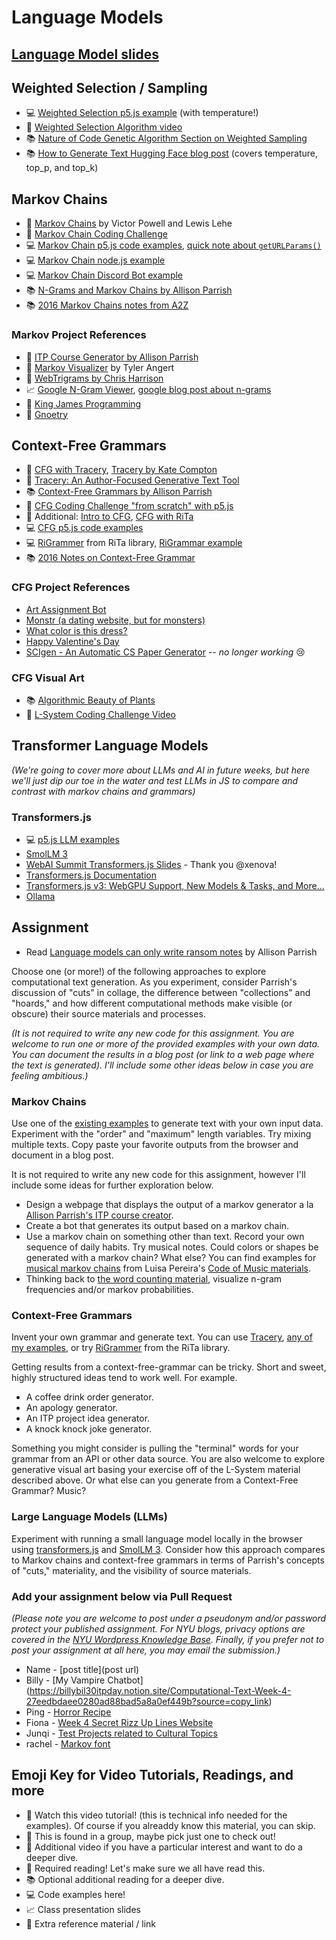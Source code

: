 # Language Models

## [Language Model slides](https://docs.google.com/presentation/d/1M8zwy7yKA7G6EzSYS8qnYRNuQ8KJkoo-M5YG6OM4vKk/edit?usp=sharing)

## Weighted Selection / Sampling

- 💻 [Weighted Selection p5.js example](https://editor.p5js.org/a2zitp/sketches/_NgAEnEjZ) (with temperature!)
- 🚂 [Weighted Selection Algorithm video](https://youtu.be/ETphJASzYes)
- 📚 [Nature of Code Genetic Algorithm Section on Weighted Sampling](https://natureofcode.com/genetic-algorithms/#step-2-selection-1)
- 📚 [How to Generate Text Hugging Face blog post](https://huggingface.co/blog/how-to-generate) (covers temperature, top_p, and top_k)

## Markov Chains

- 📕 [Markov Chains](http://setosa.io/blog/2014/07/26/markov-chains/) by Victor Powell and Lewis Lehe
- 🚨 [Markov Chain Coding Challenge](https://thecodingtrain.com/challenges/42-markov-chain-name-generator)
- 💻 [Markov Chain p5.js code examples](https://editor.p5js.org/a2zitp/collections/WEXEPRHuE), [quick note about `getURLParams()`](https://github.com/Programming-from-A-to-Z/A2Z-F23/wiki/Using-URL-Query-String)
- 💻 [Markov Chain node.js example](https://github.com/Programming-from-A-to-Z/Markov-Node)
- 💻 [Markov Chain Discord Bot example](https://github.com/Programming-from-A-to-Z/Markov-Discord-Bot)
- 📚 [N-Grams and Markov Chains by Allison Parrish](http://www.decontextualize.com/teaching/rwet/n-grams-and-markov-chains/)
- 📚 [2016 Markov Chains notes from A2Z](https://shiffman-archive.netlify.app/a2z/markov/)

### Markov Project References

- 🎨 [ITP Course Generator by Allison Parrish](http://static.decontextualize.com/toys/next_semester)
- 🎨 [Markov Visualizer](https://x.com/tylerangert/status/1385677572185407489) by Tyler Angert
- 🎨 [WebTrigrams by Chris Harrison](http://www.chrisharrison.net/index.php/Visualizations/WebTrigrams)
- 📈 [Google N-Gram Viewer](https://books.google.com/ngrams), [google blog post about n-grams](http://googleresearch.blogspot.com/2006/08/all-our-n-gram-are-belong-to-you.html)
- 🎨 [King James Programming](http://kingjamesprogramming.tumblr.com/)
- 🎨 [Gnoetry](http://www.beardofbees.com/gnoetry.html)

## Context-Free Grammars

- 🚨 [CFG with Tracery](https://youtu.be/C3EwsSNJeOE?list=PLRqwX-V7Uu6YrbSJBg32eTzUU50E2B8Ch), [Tracery by Kate Compton](http://tracery.io/)
- 📕 [Tracery: An Author-Focused Generative Text Tool](https://www.researchgate.net/profile/Quinn_Kybartas/publication/300137911_Tracery_An_Author-Focused_Generative_Text_Tool/links/5ed3c8c14585152945220c14/Tracery-An-Author-Focused-Generative-Text-Tool.pdf)
- 📚 [Context-Free Grammars by Allison Parrish](http://www.decontextualize.com/teaching/rwet/recursion-and-context-free-grammars/)
- 🍿 [CFG Coding Challenge "from scratch" with p5.js](https://thecodingtrain.com/challenges/43-context-free-grammar)
- 🍿 Additional: [Intro to CFG](https://youtu.be/Rhqk9HYiB7Q), [CFG with RiTa](https://youtu.be/VaAoIaZ3YKs)
- 💻 [CFG p5.js code examples](https://editor.p5js.org/a2zitp/collections/5IFiJuQZa)
- 💻 [RiGrammer](https://rednoise.org/rita/reference/RiTa/grammar/index.html) from RiTa library, [RiGrammar example](https://editor.p5js.org/rita-examples/sketches/7vWYB1HEn)
- 📚 [2016 Notes on Context-Free Grammar](https://shiffman-archive.netlify.app/a2z/cfg/)

### CFG Project References

- [Art Assignment Bot](https://twitter.com/artassignbot?lang=en)
- [Monstr (a dating website, but for monsters)](http://www.plusultra.ninja/monstr.html)
- [What color is this dress?](http://www.galaxykate.com/dress/)
- [Happy Valentine's Day](http://www.galaxykate.com/apps//vday/vday.html?s=HEJ8)
- [SCIgen - An Automatic CS Paper Generator](https://pdos.csail.mit.edu/archive/scigen/) -- _no longer working_ 😢

### CFG Visual Art

- 📚 [Algorithmic Beauty of Plants](http://algorithmicbotany.org/papers/abop/abop.pdf)
- 🍿 [L-System Coding Challenge Video](https://thecodingtrain.com/challenges/16-l-system-fractal-trees)

## Transformer Language Models

_(We're going to cover more about LLMs and AI in future weeks, but here we'll just dip our toe in the water and test LLMs in JS to compare and contrast with markov chains and grammars)_

### Transformers.js

- 💻 [p5.js LLM examples](https://editor.p5js.org/a2zitp/collections/Y1oZ1As1s)
- [SmolLM 3](https://github.com/huggingface/smollm)
- [WebAI Summit Transformers.js Slides](https://docs.google.com/presentation/d/1FTKmN9ZWyrBjQyp6-osPyvLzKiXqjqCSZvb0-FIqme0/edit?usp=sharing) - Thank you @xenova!
- [Transformers.js Documentation](https://huggingface.co/docs/transformers.js/)
- [Transformers.js v3: WebGPU Support, New Models & Tasks, and More…](https://huggingface.co/blog/transformersjs-v3)
- [Ollama](https://ollama.com/)

## Assignment

- Read [Language models can only write ransom notes](https://posts.decontextualize.com/language-models-ransom-notes/) by Allison Parrish

Choose one (or more!) of the following approaches to explore computational text generation. As you experiment, consider Parrish's discussion of "cuts" in collage, the difference between "collections" and "hoards," and how different computational methods make visible (or obscure) their source materials and processes.

_(It is not required to write any new code for this assignment. You are welcome to run one or more of the provided examples with your own data. You can document the results in a blog post (or link to a web page where the text is generated). I'll include some other ideas below in case you are feeling ambitious.)_

### Markov Chains

Use one of the [existing examples](https://editor.p5js.org/a2zitp/collections/WEXEPRHuE) to generate text with your own input data. Experiment with the "order" and "maximum" length variables. Try mixing multiple texts. Copy paste your favorite outputs from the browser and document in a blog post.

It is not required to write any new code for this assignment, however I'll include some ideas for further exploration below.

- Design a webpage that displays the output of a markov generator a la [Allison Parrish's ITP course creator](http://static.decontextualize.com/toys/next_semester).
- Create a bot that generates its output based on a markov chain.
- Use a markov chain on something other than text. Record your own sequence of daily habits. Try musical notes. Could colors or shapes be generated with a markov chain? What else? You can find examples for [musical markov chains](https://luisaph.github.io/the-code-of-music-2018/#Markov) from Luisa Pereira's [Code of Music materials](https://luisaph.github.io/the-code-of-music-2018/).
- Thinking back to [the word counting material](https://github.com/shiffman/A2Z-F25/tree/main/02-word-counting), visualize n-gram frequencies and/or markov probabilities.

### Context-Free Grammars

Invent your own grammar and generate text. You can use [Tracery](http://tracery.io/), [any of my examples](https://editor.p5js.org/a2zitp/collections/5IFiJuQZa), or try [RiGrammer](https://rednoise.org/rita/reference/RiTa/grammar/index.html) from the RiTa library.

Getting results from a context-free-grammar can be tricky. Short and sweet, highly structured ideas tend to work well. For example.

- A coffee drink order generator.
- An apology generator.
- An ITP project idea generator.
- A knock knock joke generator.

Something you might consider is pulling the "terminal" words for your grammar from an API or other data source. You are also welcome to explore generative visual art basing your exercise off of the L-System material described above. Or what else can you generate from a Context-Free Grammar? Music?

### Large Language Models (LLMs)

Experiment with running a small language model locally in the browser using [transformers.js](https://huggingface.co/docs/transformers.js/) and [SmolLM 3](https://github.com/huggingface/smollm). Consider how this approach compares to Markov chains and context-free grammars in terms of Parrish's concepts of "cuts," materiality, and the visibility of source materials.

### Add your assignment below via Pull Request

_(Please note you are welcome to post under a pseudonym and/or password protect your published assignment. For NYU blogs, privacy options are covered in the [NYU Wordpress Knowledge Base](https://wp.nyu.edu/knowledge/). Finally, if you prefer not to post your assignment at all here, you may email the submission.)_

- Name - [post title](post url)
- Billy - [My Vampire Chatbot] (https://billybil30itpday.notion.site/Computational-Text-Week-4-27eedbdaee0280ad88bad5a8a0ef449b?source=copy_link)
- Ping - [Horror Recipe](https://www.notion.so/pinglin36/Week4-Markov-277e2a20970580eb9101ecaf05530647?source=copy_link)
- Fiona - [Week 4 Secret Rizz Up Lines Website](https://www.notion.so/Fiona-s-Assignment-4-Language-Models-27c701873e0780b79baff7d55310ace0?source=copy_link) 
- Junqi - [Test Projects related to Cultural Topics](https://fuzzy-mask-71e.notion.site/COMPUTATIONAL-TEXT-A-Z-262480e9e232806f96c3f65ab685c294?source=copy_link)
- rachel - [Markov font](https://rachel-shin-itp.notion.site/week-5-267d9b4cf2a680bb98e1f4e7b3260aca?source=copy_link)

## Emoji Key for Video Tutorials, Readings, and more

- 🚨 Watch this video tutorial! (this is technical info needed for the examples). Of course if you alreaddy know this material, you can skip.
- 🔢 This is found in a group, maybe pick just one to check out!
- 🍿 Additional video if you have a particular interest and want to do a deeper dive.
- 📕 Required reading! Let's make sure we all have read this.
- 📚 Optional additional reading for a deeper dive.
- 💻 Code examples here!
- 📈 Class presentation slides
- 🔗 Extra reference material / link
